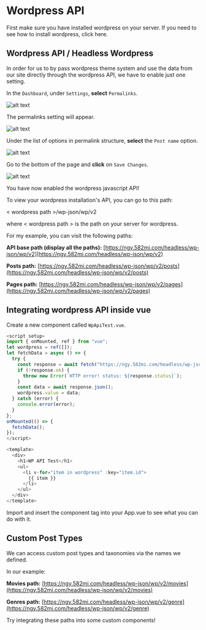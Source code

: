 # Wordpress API

First make sure you have installed wordpress on your server. If you need to see how to install wordpress, click here.

## Wordpress API / Headless Wordpress

In order for us to by pass wordpress theme system and use the data from our site directly through the wordpress API, we have to enable just one setting.

In the `Dashboard`, under `Settings`, **select** `Permalinks`.

![alt text](<../img/wp-headless/Screenshot 2025-04-06 at 11.18.40 AM.jpg>)

The permalinks setting will appear.

![alt text](<../img/wp-headless/Screenshot 2025-04-06 at 11.18.50 AM.jpg>)

Under the list of options in permalink structure, **select** the `Post name` option.

![alt text](<../img/wp-headless/Screenshot 2025-04-06 at 11.18.53 AM.jpg>)

Go to the bottom of the page and **click** on `Save Changes`.

![alt text](<../img/wp-headless/Screenshot 2025-04-06 at 11.18.55 AM.jpg>)

You have now enabled the wordpress javascript API!

To view your wordpress installation's API, you can go to this path:

< wordpress path >/wp-json/wp/v2

where < wordpress path > is the path on your server for wordpress.

For my example, you can visit the following paths:

**API base path (display all the paths):**
[https://ngy.582mi.com/headless/wp-json/wp/v2](https://ngy.582mi.com/headless/wp-json/wp/v2)

**Posts path:**
[https://ngy.582mi.com/headless/wp-json/wp/v2/posts](https://ngy.582mi.com/headless/wp-json/wp/v2/posts)

**Pages path:**
[https://ngy.582mi.com/headless/wp-json/wp/v2/pages](https://ngy.582mi.com/headless/wp-json/wp/v2/pages)

## Integrating wordpress API inside vue

Create a new component called `WpApiTest.vue`.

```js
<script setup>
import { onMounted, ref } from "vue";
let wordpress = ref([]);
let fetchData = async () => {
  try {
    const response = await fetch("https://ngy.582mi.com/headless/wp-json/wp/v2/posts");
    if (!response.ok) {
      throw new Error(`HTTP error! status: ${response.status}`);
    }
    const data = await response.json();
    wordpress.value = data;
  } catch (error) {
    console.error(error);
  }
};
onMounted(() => {
  fetchData();
});
</script>

<template>
  <div>
    <h1>WP API Test</h1>
    <ul>
      <li v-for="item in wordpress" :key="item.id">
        {{ item }}
      </li>
    </ul>
  </div>
</template>
```

Import and insert the component tag into your App.vue to see what you can do with it.

## Custom Post Types

We can access custom post types and taxonomies via the names we defined.

In our example:

**Movies path:**
[https://ngy.582mi.com/headless/wp-json/wp/v2/movies](https://ngy.582mi.com/headless/wp-json/wp/v2/movies)

**Genres path:**
[https://ngy.582mi.com/headless/wp-json/wp/v2/genre](https://ngy.582mi.com/headless/wp-json/wp/v2/genre)

Try integrating these paths into some custom components!
